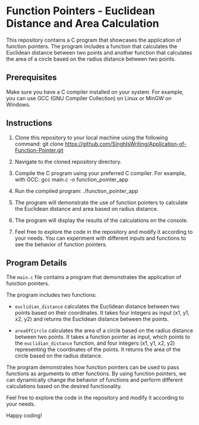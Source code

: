 # Function Pointers - Euclidean Distance and Area Calculation

This repository contains a C program that showcases the application of function pointers. The program includes a function that calculates the Euclidean distance between two points and another function that calculates the area of a circle based on the radius distance between two points.

## Prerequisites

Make sure you have a C compiler installed on your system. For example, you can use GCC (GNU Compiler Collection) on Linux or MinGW on Windows.

## Instructions

1. Clone this repository to your local machine using the following command:
git clone https://github.com/SinghIsWriting/Application-of-Function-Pointer.git

2. Navigate to the cloned repository directory.
3. Compile the C program using your preferred C compiler. For example, with GCC:
gcc main.c -o function_pointer_app

4. Run the compiled program:
./function_pointer_app

5. The program will demonstrate the use of function pointers to calculate the Euclidean distance and area based on radius distance.

6. The program will display the results of the calculations on the console.

7. Feel free to explore the code in the repository and modify it according to your needs. You can experiment with different inputs and functions to see the behavior of function pointers.

## Program Details

The `main.c` file contains a program that demonstrates the application of function pointers.

The program includes two functions:

- `euclidian_distance` calculates the Euclidean distance between two points based on their coordinates. It takes four integers as input (x1, y1, x2, y2) and returns the Euclidean distance between the points.

- `areaOfCircle` calculates the area of a circle based on the radius distance between two points. It takes a function pointer as input, which points to the `euclidian_distance` function, and four integers (x1, y1, x2, y2) representing the coordinates of the points. It returns the area of the circle based on the radius distance.

The program demonstrates how function pointers can be used to pass functions as arguments to other functions. By using function pointers, we can dynamically change the behavior of functions and perform different calculations based on the desired functionality.

Feel free to explore the code in the repository and modify it according to your needs.

Happy coding!
